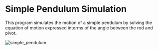 # Simple Pendulum Simulation

This program simulates the motion of a simple pendulum by solving the equation of motion expressed interms of the angle between the rod and pivot.


![simple_pendulum](https://github.com/user-attachments/assets/c679e71a-32a4-4afd-9b60-0ef3f408907d)
